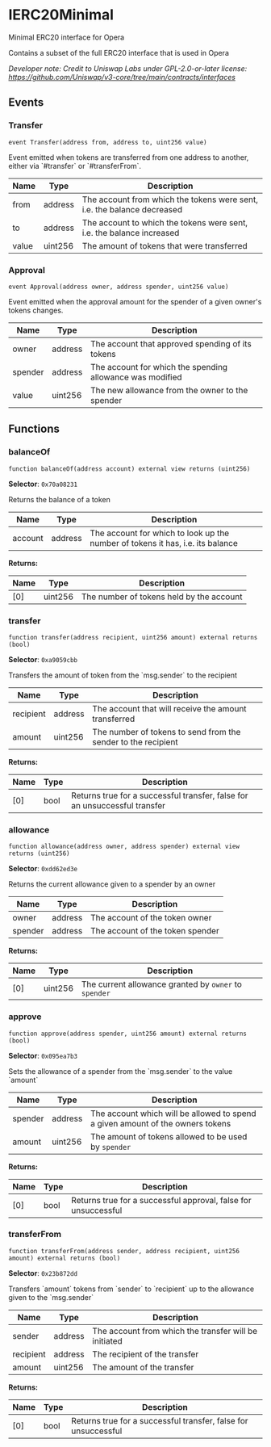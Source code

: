 

# IERC20Minimal


Minimal ERC20 interface for Opera

Contains a subset of the full ERC20 interface that is used in Opera

*Developer note: Credit to Uniswap Labs under GPL-2.0-or-later license:
https://github.com/Uniswap/v3-core/tree/main/contracts/interfaces*


## Events
### Transfer

```solidity
event Transfer(address from, address to, uint256 value)
```

Event emitted when tokens are transferred from one address to another, either via &#x60;#transfer&#x60; or &#x60;#transferFrom&#x60;.

| Name | Type | Description |
| ---- | ---- | ----------- |
| from | address | The account from which the tokens were sent, i.e. the balance decreased |
| to | address | The account to which the tokens were sent, i.e. the balance increased |
| value | uint256 | The amount of tokens that were transferred |

### Approval

```solidity
event Approval(address owner, address spender, uint256 value)
```

Event emitted when the approval amount for the spender of a given owner&#x27;s tokens changes.

| Name | Type | Description |
| ---- | ---- | ----------- |
| owner | address | The account that approved spending of its tokens |
| spender | address | The account for which the spending allowance was modified |
| value | uint256 | The new allowance from the owner to the spender |


## Functions
### balanceOf

```solidity
function balanceOf(address account) external view returns (uint256)
```
**Selector**: `0x70a08231`

Returns the balance of a token

| Name | Type | Description |
| ---- | ---- | ----------- |
| account | address | The account for which to look up the number of tokens it has, i.e. its balance |

**Returns:**

| Name | Type | Description |
| ---- | ---- | ----------- |
| [0] | uint256 | The number of tokens held by the account |

### transfer

```solidity
function transfer(address recipient, uint256 amount) external returns (bool)
```
**Selector**: `0xa9059cbb`

Transfers the amount of token from the &#x60;msg.sender&#x60; to the recipient

| Name | Type | Description |
| ---- | ---- | ----------- |
| recipient | address | The account that will receive the amount transferred |
| amount | uint256 | The number of tokens to send from the sender to the recipient |

**Returns:**

| Name | Type | Description |
| ---- | ---- | ----------- |
| [0] | bool | Returns true for a successful transfer, false for an unsuccessful transfer |

### allowance

```solidity
function allowance(address owner, address spender) external view returns (uint256)
```
**Selector**: `0xdd62ed3e`

Returns the current allowance given to a spender by an owner

| Name | Type | Description |
| ---- | ---- | ----------- |
| owner | address | The account of the token owner |
| spender | address | The account of the token spender |

**Returns:**

| Name | Type | Description |
| ---- | ---- | ----------- |
| [0] | uint256 | The current allowance granted by `owner` to `spender` |

### approve

```solidity
function approve(address spender, uint256 amount) external returns (bool)
```
**Selector**: `0x095ea7b3`

Sets the allowance of a spender from the &#x60;msg.sender&#x60; to the value &#x60;amount&#x60;

| Name | Type | Description |
| ---- | ---- | ----------- |
| spender | address | The account which will be allowed to spend a given amount of the owners tokens |
| amount | uint256 | The amount of tokens allowed to be used by `spender` |

**Returns:**

| Name | Type | Description |
| ---- | ---- | ----------- |
| [0] | bool | Returns true for a successful approval, false for unsuccessful |

### transferFrom

```solidity
function transferFrom(address sender, address recipient, uint256 amount) external returns (bool)
```
**Selector**: `0x23b872dd`

Transfers &#x60;amount&#x60; tokens from &#x60;sender&#x60; to &#x60;recipient&#x60; up to the allowance given to the &#x60;msg.sender&#x60;

| Name | Type | Description |
| ---- | ---- | ----------- |
| sender | address | The account from which the transfer will be initiated |
| recipient | address | The recipient of the transfer |
| amount | uint256 | The amount of the transfer |

**Returns:**

| Name | Type | Description |
| ---- | ---- | ----------- |
| [0] | bool | Returns true for a successful transfer, false for unsuccessful |

